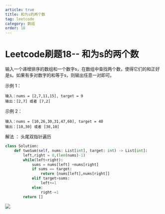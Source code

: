 ```yaml
---
article: true
title: 和为s的两个数
tag: leetcode
category: 数组
order: 18
---
```


# Leetcode刷题18-- 和为s的两个数

输入一个递增排序的数组和一个数字s，在数组中查找两个数，使得它们的和正好是s。如果有多对数字的和等于s，则输出任意一对即可。

 

示例 1：

```
输入：nums = [2,7,11,15], target = 9
输出：[2,7] 或者 [7,2]
```

示例 2：

```
输入：nums = [10,26,30,31,47,60], target = 40
输出：[10,30] 或者 [30,10]
```



解法 ： 头尾双指针遍历

```python
class Solution:
    def twoSum(self, nums: List[int], target: int) -> List[int]:
        left,right = 0,(len(nums)-1)
        while(left<right):
            sums = nums[left] +nums[right]
            if sums == target:
                return [nums[left],nums[right]]
            elif target>sums:
                left+=1
            else:
                right-=1
        return []
```

![](https://golearning.oss-cn-shanghai.aliyuncs.com/obsidian扫码_搜索联合传播样式-标准色版.png)